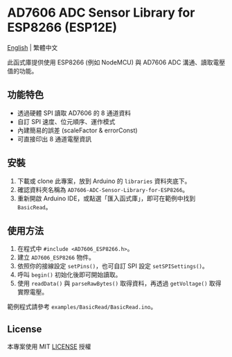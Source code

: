 # AD7606 ADC Sensor Library for ESP8266 (ESP12E)

[English](./README.md) | 繁體中文

此函式庫提供使用 ESP8266 (例如 NodeMCU) 與 AD7606 ADC 溝通、讀取電壓值的功能。

## 功能特色

- 透過硬體 SPI 讀取 AD7606 的 8 通道資料
- 自訂 SPI 速度、位元順序、運作模式
- 內建簡易的誤差 (scaleFactor & errorConst)
- 可直接印出 8 通道電壓資訊

## 安裝

1. 下載或 clone 此專案，放到 Arduino 的 `libraries` 資料夾底下。
2. 確認資料夾名稱為 `AD7606-ADC-Sensor-Library-for-ESP8266`。
3. 重新開啟 Arduino IDE，或點選「匯入函式庫」，即可在範例中找到 `BasicRead`。

## 使用方法

1. 在程式中 `#include <AD7606_ESP8266.h>`。
2. 建立 `AD7606_ESP8266` 物件。
3. 依照你的接線設定 `setPins()`，也可自訂 SPI 設定 `setSPISettings()`。
4. 呼叫 `begin()` 初始化後即可開始讀取。
5. 使用 `readData()` 與 `parseRawBytes()` 取得資料，再透過 `getVoltage()` 取得實際電壓。

範例程式請參考 `examples/BasicRead/BasicRead.ino`。

## License

本專案使用 MIT [LICENSE](./LICENSE) 授權
